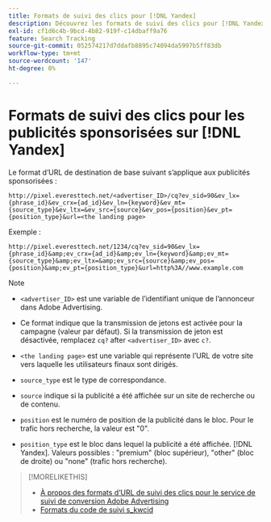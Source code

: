 ```yaml
---
title: Formats de suivi des clics pour [!DNL Yandex]
description: Découvrez les formats de suivi des clics pour [!DNL Yandex] comptes.
exl-id: cf1d6c4b-9bcd-4b82-919f-c14dbaff9a76
feature: Search Tracking
source-git-commit: 052574217d7ddafb8895c74094da5997b5ff83db
workflow-type: tm+mt
source-wordcount: '147'
ht-degree: 0%

---
```


# Formats de suivi des clics pour les publicités sponsorisées sur [!DNL Yandex]

Le format d’URL de destination de base suivant s’applique aux publicités sponsorisées :

`http://pixel.everesttech.net/<advertiser_ID>/cq?ev_sid=90&ev_lx={phrase_id}&ev_crx={ad_id}&ev_ln={keyword}&ev_mt={source_type}&ev_ltx=&ev_src={source}&ev_pos={position}&ev_pt={position_type}&url=<the landing page>`

Exemple :

`http://pixel.everesttech.net/1234/cq?ev_sid=90&ev_lx={phrase_id}&amp;ev_crx={ad_id}&amp;ev_ln={keyword}&amp;ev_mt={source_type}&amp;ev_ltx=&amp;ev_src={source}&amp;ev_pos={position}&amp;ev_pt={position_type}&url=http%3A//www.example.com`

>[!NOTE]
>
>* `<advertiser_ID>` est une variable de l’identifiant unique de l’annonceur dans Adobe Advertising.
>
>* Ce format indique que la transmission de jetons est activée pour la campagne (valeur par défaut). Si la transmission de jeton est désactivée, remplacez `cq?` after `<advertiser_ID>` avec `c?`.
>
>* `<the landing page>` est une variable qui représente l’URL de votre site vers laquelle les utilisateurs finaux sont dirigés.
>
>* `source_type`  est le type de correspondance.
>
>* `source` indique si la publicité a été affichée sur un site de recherche ou de contenu.
>
>* `position` est le numéro de position de la publicité dans le bloc. Pour le trafic hors recherche, la valeur est &quot;0&quot;.
>
>* `position_type` est le bloc dans lequel la publicité a été affichée. [!DNL Yandex]. Valeurs possibles : &quot;premium&quot; (bloc supérieur), &quot;other&quot; (bloc de droite) ou &quot;none&quot; (trafic hors recherche).

>[!MORELIKETHIS]
>
>* [À propos des formats d’URL de suivi des clics pour le service de suivi de conversion Adobe Advertising](formats-click-tracking-about.md)
>* [Formats du code de suivi s\_kwcid](skwcid-tracking-parameter.md)
